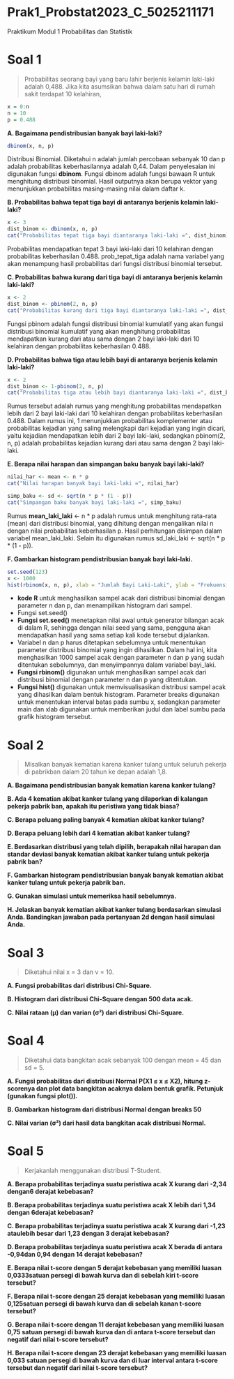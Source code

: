 # Prak1_Probstat2023_C_5025211171
Praktikum Modul 1 Probabilitas dan Statistik

# Soal 1
<blockquote>
  Probabilitas seorang bayi yang baru lahir berjenis kelamin laki-laki adalah 0,488.
  Jika kita asumsikan bahwa dalam satu hari di rumah sakit terdapat 10 kelahiran,
</blockquote>

```r
x = 0:n
n = 10
p = 0.488
```

**A. Bagaimana pendistribusian banyak bayi laki-laki?**
```r
dbinom(x, n, p)
```
Distribusi Binomial. Diketahui n adalah jumlah percobaan sebanyak 10 dan p adalah probabilitas keberhasilannya adalah 0,44. Dalam penyelesaian ini digunakan fungsi **dbinom**. Fungsi dbinom adalah fungsi bawaan R untuk menghitung distribusi binomial. Hasil outputnya akan berupa vektor yang menunjukkan probabilitas masing-masing nilai dalam daftar k.

**B. Probabilitas bahwa tepat tiga bayi di antaranya berjenis kelamin laki-laki?**
```r
x <- 3
dist_binom <- dbinom(x, n, p)
cat("Probabilitas tepat tiga bayi diantaranya laki-laki =", dist_binom)
```
Probabilitas mendapatkan tepat 3 bayi laki-laki dari 10 kelahiran dengan probabilitas keberhasilan 0.488. prob_tepat_tiga adalah nama variabel yang akan menampung hasil probabilitas dari fungsi distribusi binomial tersebut.

**C. Probabilitas bahwa kurang dari tiga bayi di antaranya berjenis kelamin
laki-laki?**
```r
x <- 2
dist_binom <- pbinom(2, n, p)
cat("Probabilitas kurang dari tiga bayi diantaranya laki-laki =", dist_binom)
```
Fungsi pbinom adalah fungsi distribusi binomial kumulatif yang akan fungsi distribusi binomial kumulatif yang akan menghitung probabilitas mendapatkan kurang dari atau sama dengan 2 bayi laki-laki dari 10 kelahiran dengan probabilitas keberhasilan 0.488. 

**D. Probabilitas bahwa tiga atau lebih bayi di antaranya berjenis kelamin
laki-laki?**
```r
x <- 2
dist_binom <- 1-pbinom(2, n, p)
cat("Probabilitas tiga atau lebih bayi diantaranya laki-laki =", dist_binom)
```
Rumus tersebut adalah rumus yang menghitung probabilitas mendapatkan lebih dari 2 bayi laki-laki dari 10 kelahiran dengan probabilitas keberhasilan 0.488. Dalam rumus ini, 1 menunjukkan probabilitas komplementer atau probabilitas kejadian yang saling melengkapi dari kejadian yang ingin dicari, yaitu kejadian mendapatkan lebih dari 2 bayi laki-laki, sedangkan pbinom(2, n, p) adalah probabilitas kejadian kurang dari atau sama dengan 2 bayi laki-laki.

**E. Berapa nilai harapan dan simpangan baku banyak bayi laki-laki?**
```r
nilai_har <- mean <- n * p
cat("Nilai harapan banyak bayi laki-laki =", nilai_har)

simp_baku <- sd <- sqrt(n * p * (1 - p))
cat("Simpangan baku banyak bayi laki-laki =", simp_baku)
```
Rumus **mean_laki_laki** <- n * p adalah rumus untuk menghitung rata-rata (mean) dari distribusi binomial, yang dihitung dengan mengalikan nilai n dengan nilai probabilitas keberhasilan p. Hasil perhitungan disimpan dalam variabel mean_laki_laki. Selain itu digunakan rumus sd_laki_laki <- sqrt(n * p * (1 - p)). 

**F. Gambarkan histogram pendistribusian banyak bayi laki-laki.**
```r
set.seed(123)
x <- 1000
hist(rbinom(x, n, p), xlab = "Jumlah Bayi Laki-Laki", ylab = "Frekuensi",main = "Histogram Pendistribusian Banyak Bayi Laki-Laki")
```
* **kode R** untuk menghasilkan sampel acak dari distribusi binomial dengan parameter n dan p, dan menampilkan histogram dari sampel.
* Fungsi set.seed()
* **Fungsi set.seed()** menetapkan nilai awal untuk generator bilangan acak di dalam R, sehingga dengan nilai seed yang sama, pengguna akan mendapatkan hasil yang sama setiap kali kode tersebut dijalankan.
* Variabel n dan p harus ditetapkan sebelumnya untuk menentukan parameter distribusi binomial yang ingin dihasilkan. Dalam hal ini, kita menghasilkan 1000 sampel acak dengan parameter n dan p yang sudah ditentukan sebelumnya, dan menyimpannya dalam variabel bayi_laki.
* **Fungsi rbinom()** digunakan untuk menghasilkan sampel acak dari distribusi binomial dengan parameter n dan p yang ditentukan.
* **Fungsi hist()** digunakan untuk memvisualisasikan distribusi sampel acak yang dihasilkan dalam bentuk histogram. Parameter breaks digunakan untuk menentukan interval batas pada sumbu x, sedangkan parameter main dan xlab digunakan untuk memberikan judul dan label sumbu pada grafik histogram tersebut.


# Soal 2
<blockquote>
  Misalkan banyak kematian karena kanker tulang untuk seluruh pekerja di pabrikban dalam 20 tahun ke depan adalah 1,8.
</blockquote>

**A. Bagaimana pendistribusian banyak kematian karena kanker tulang?**

**B. Ada 4 kematian akibat kanker tulang yang dilaporkan di kalangan pekerja pabrik ban, apakah itu peristiwa yang tidak biasa?**

**C. Berapa peluang paling banyak 4 kematian akibat kanker tulang?**

**D. Berapa peluang lebih dari 4 kematian akibat kanker tulang?**

**E. Berdasarkan distribusi yang telah dipilih, berapakah nilai harapan dan standar deviasi banyak kematian akibat kanker tulang untuk pekerja pabrik ban?**

**F. Gambarkan histogram pendistribusian banyak banyak kematian akibat kanker tulang untuk pekerja pabrik ban.**

**G. Gunakan simulasi untuk memeriksa hasil sebelumnya.**

**H. Jelaskan banyak kematian akibat kanker tulang berdasarkan simulasi Anda. Bandingkan jawaban pada pertanyaan 2d dengan hasil simulasi Anda.**


# Soal 3
<blockquote>
  Diketahui nilai x = 3 dan v = 10.
</blockquote>

**A. Fungsi probabilitas dari distribusi Chi-Square.**

**B. Histogram dari distribusi Chi-Square dengan 500 data acak.**

**C. Nilai rataan (μ) dan varian (σ²) dari distribusi Chi-Square.**


# Soal 4
<blockquote>
  Diketahui data bangkitan acak sebanyak 100 dengan mean = 45 dan sd = 5.
</blockquote>

**A. Fungsi probabilitas dari distribusi Normal P(X1 ≤ x ≤ X2), hitung z-scorenya
dan plot data bangkitan acaknya dalam bentuk grafik. Petunjuk (gunakan
fungsi plot()).**

**B. Gambarkan histogram dari distribusi Normal dengan breaks 50**

**C. Nilai varian (σ²) dari hasil data bangkitan acak distribusi Normal.**


# Soal 5
<blockquote>
  Kerjakanlah menggunakan distribusi T-Student.
</blockquote>

**A. Berapa probabilitas terjadinya suatu peristiwa acak X kurang dari -2,34 dengan6 derajat kebebasan?**

**B. Berapa probabilitas terjadinya suatu peristiwa acak X lebih dari 1,34 dengan 6derajat kebebasan?**

**C. Berapa probabilitas terjadinya suatu peristiwa acak X kurang dari -1,23 ataulebih besar dari 1,23 dengan 3 derajat kebebasan?**

**D. Berapa probabilitas terjadinya suatu peristiwa acak X berada di antara -0,94dan 0,94 dengan 14 derajat kebebasan?**

**E. Berapa nilai t-score dengan 5 derajat kebebasan yang memiliki luasan 0,0333satuan persegi di bawah kurva dan di sebelah kiri t-score tersebut?**

**F. Berapa nilai t-score dengan 25 derajat kebebasan yang memiliki luasan 0,125satuan persegi di bawah kurva dan di sebelah kanan t-score tersebut?**

**G. Berapa nilai t-score dengan 11 derajat kebebasan yang memiliki luasan 0,75 satuan persegi di bawah kurva dan di antara t-score tersebut dan negatif dari nilai t-score tersebut?**

**H. Berapa nilai t-score dengan 23 derajat kebebasan yang memiliki luasan 0,033 satuan persegi di bawah kurva dan di luar interval antara t-score tersebut dan negatif dari nilai t-score tersebut?**
